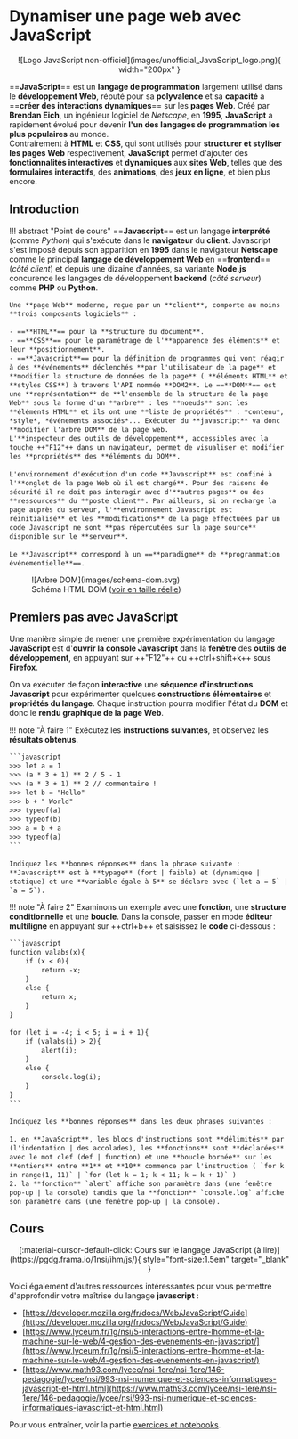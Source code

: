 # Dynamiser une page web avec JavaScript

<center>
![Logo JavaScript non-officiel](images/unofficial_JavaScript_logo.png){ width="200px" }
</center>

==**JavaScript**== est un **langage de programmation** largement utilisé dans le **développement Web**, réputé pour sa **polyvalence** et sa **capacité** à ==**créer des interactions dynamiques**== sur les **pages Web**. Créé par **Brendan Eich**, un ingénieur logiciel de *Netscape*, en **1995**, **JavaScript** a rapidement évolué pour devenir **l'un des langages de programmation les plus populaires** au monde.  
Contrairement à **HTML** et **CSS**, qui sont utilisés pour **structurer et styliser les pages Web** respectivement, **JavaScript** permet d'ajouter des **fonctionnalités interactives** et **dynamiques** aux **sites Web**, telles que des **formulaires interactifs**, des **animations**, des **jeux en ligne**, et bien plus encore.

## Introduction

!!! abstract "Point de cours"
    ==**Javascript**== est un langage **interprété** (comme *Python*) qui s'exécute dans le **navigateur** du **client**. Javascript s'est imposé depuis son apparition en **1995** dans le navigateur **Netscape** comme le principal **langage de développement Web** en ==**frontend**== (*côté client*) et depuis une dizaine d'années, sa variante **Node.js** concurence les langages de développement **backend** (*côté serveur*) comme **PHP** ou **Python**.

    Une **page Web** moderne, reçue par un **client**, comporte au moins **trois composants logiciels** :

    - ==**HTML**== pour la **structure du document**.
    - ==**CSS**== pour le paramétrage de l'**apparence des éléments** et leur **positionnement**.
    - ==**Javascript**== pour la définition de programmes qui vont réagir à des **événements** déclenchés **par l'utilisateur de la page** et **modifier la structure de données de la page** ( **éléments HTML** et **styles CSS**) à travers l'API nommée **DOM2**. Le ==**DOM**== est une **représentation** de **l'ensemble de la structure de la page Web** sous la forme d'un **arbre** : les **noeuds** sont les **éléments HTML** et ils ont une **liste de propriétés** : *contenu*, *style*, *événements associés*... Exécuter du **javascript** va donc **modifier l'arbre DOM** de la page web.  
    L'**inspecteur des outils de développement**, accessibles avec la touche ++"F12"++ dans un navigateur, permet de visualiser et modifier les **propriétés** des **éléments du DOM**.

    L'environnement d'exécution d'un code **Javascript** est confiné à l'**onglet de la page Web où il est chargé**. Pour des raisons de sécurité il ne doit pas interagir avec d'**autres pages** ou des **ressources** du **poste client**. Par ailleurs, si on recharge la page auprès du serveur, l'**environnement Javascript est réinitialisé** et les **modifications** de la page effectuées par un code Javascript ne sont **pas répercutées sur la page source** disponible sur le **serveur**.

    Le **Javascript** correspond à un ==**paradigme** de **programmation événementielle**==.

<figure markdown="span">
  ![Arbre DOM](images/schema-dom.svg)
  <figcaption>Schéma HTML DOM (<a href="../images/schema-dom.svg" target="_blank">voir en taille réelle</a>)</figcaption>
</figure>

## Premiers pas avec JavaScript

Une manière simple de mener une première expérimentation du langage **JavaScript** est d'**ouvrir la console Javascript** dans la **fenêtre** des **outils de développement**, en appuyant sur ++"F12"++ ou ++ctrl+shift+k++ sous **Firefox**.

On va exécuter de façon **interactive** une **séquence d'instructions Javascript** pour expérimenter quelques **constructions élémentaires** et **propriétés du langage**. Chaque instruction pourra modifier l'état du **DOM** et donc le **rendu graphique de la page Web**.

!!! note "À faire 1"
    Exécutez les **instructions suivantes**, et observez les **résultats obtenus**.

    ```javascript
    >>> let a = 1
    >>> (a * 3 + 1) ** 2 / 5 - 1
    >>> (a * 3 + 1) ** 2 // commentaire !
    >>> let b = "Hello"
    >>> b + " World"
    >>> typeof(a)
    >>> typeof(b)
    >>> a = b + a
    >>> typeof(a)
    ```

    Indiquez les **bonnes réponses** dans la phrase suivante :  
    **Javascript** est à **typage** (fort | faible) et (dynamique | statique) et une **variable égale à 5** se déclare avec (`let a = 5` | `a = 5`).

!!! note "À faire 2"
    Examinons un exemple avec une **fonction**, une **structure conditionnelle** et une **boucle**. Dans la console, passer en mode **éditeur multiligne** en appuyant sur ++ctrl+b++ et saisissez le **code** ci-dessous :

    ```javascript
    function valabs(x){
        if (x < 0){
            return -x;
        }
        else {
            return x;
        }
    }

    for (let i = -4; i < 5; i = i + 1){
        if (valabs(i) > 2){
            alert(i);
        }
        else {
            console.log(i);
        }
    }
    ```

    Indiquez les **bonnes réponses** dans les deux phrases suivantes :
    
    1. en **JavaScript**, les blocs d'instructions sont **délimités** par (l'indentation | des accolades), les **fonctions** sont **déclarées** avec le mot clef (def | function) et une **boucle bornée** sur les **entiers** entre **1** et **10** commence par l'instruction ( `for k in range(1, 11)` | `for (let k = 1; k < 11; k = k + 1)` )
    2. la **fonction** `alert` affiche son paramètre dans (une fenêtre pop-up | la console) tandis que la **fonction** `console.log` affiche son paramètre dans (une fenêtre pop-up | la console).

## Cours

<center>
[:material-cursor-default-click: Cours sur le langage JavaScript (à lire)](https://pgdg.frama.io/1nsi/ihm/js/){ style="font-size:1.5em" target="_blank" }
</center>

Voici également d'autres ressources intéressantes pour vous permettre d'approfondir votre maîtrise du langage **javascript** :

- [https://developer.mozilla.org/fr/docs/Web/JavaScript/Guide](https://developer.mozilla.org/fr/docs/Web/JavaScript/Guide)
- [https://www.lyceum.fr/1g/nsi/5-interactions-entre-lhomme-et-la-machine-sur-le-web/4-gestion-des-evenements-en-javascript/](https://www.lyceum.fr/1g/nsi/5-interactions-entre-lhomme-et-la-machine-sur-le-web/4-gestion-des-evenements-en-javascript/)
- [https://www.math93.com/lycee/nsi-1ere/nsi-1ere/146-pedagogie/lycee/nsi/993-nsi-numerique-et-sciences-informatiques-javascript-et-html.html](https://www.math93.com/lycee/nsi-1ere/nsi-1ere/146-pedagogie/lycee/nsi/993-nsi-numerique-et-sciences-informatiques-javascript-et-html.html)

Pour vous entraîner, voir la partie [exercices et notebooks](exercices.md).